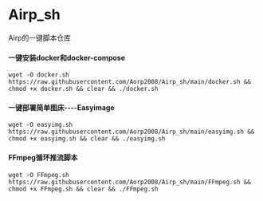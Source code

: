 # Airp_sh
Airp的一键脚本仓库
#### 一键安装docker和docker-compose
```
wget -O docker.sh https://raw.githubusercontent.com/Aorp2008/Airp_sh/main/docker.sh && chmod +x docker.sh && clear && ./docker.sh
```
#### 一键部署简单图床----Easyimage
```
wget -O easyimg.sh https://raw.githubusercontent.com/Aorp2008/Airp_sh/main/easyimg.sh && chmod +x easyimg.sh && clear && ./easyimg.sh
```
#### FFmpeg循环推流脚本
```
wget -O FFmpeg.sh https://raw.githubusercontent.com/Aorp2008/Airp_sh/main/FFmpeg.sh && chmod +x FFmpeg.sh && clear && ./FFmpeg.sh
```
